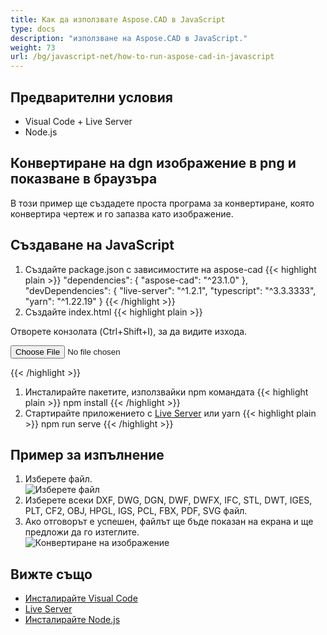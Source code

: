 ```yaml
---
title: Как да използвате Aspose.CAD в JavaScript
type: docs
description: "използване на Aspose.CAD в JavaScript."
weight: 73
url: /bg/javascript-net/how-to-run-aspose-cad-in-javascript
---
```


## Предварителни условия
- Visual Code + Live Server
- Node.js

## Конвертиране на dgn изображение в png и показване в браузъра

В този пример ще създадете проста програма за конвертиране, която конвертира чертеж и го запазва като изображение.

## Създаване на JavaScript

1. Създайте package.json с зависимостите на aspose-cad
{{< highlight plain >}}
"dependencies": {
    "aspose-cad": "^23.1.0"
  },
 "devDependencies": {
    "live-server": "^1.2.1",
    "typescript": "^3.3.3333",
    "yarn": "^1.22.19"
  }
{{< /highlight >}}
1. Създайте index.html
{{< highlight plain >}}
<!DOCTYPE html>
Отворете конзолата (Ctrl+Shift+I), за да видите изхода.

<script src="./node_modules/aspose-cad/dotnet.js"></script>
<script type="module" src="./node_modules/aspose-cad/es2015/index-js.js"></script>

<body>
	<input id="file" type="file">
	<img id="image" />
</body>

<script>
window.onload = async function () {
	document.querySelector('input').addEventListener('change', function() {
      var reader = new FileReader();
      reader.onload = function() {
      
          var arrayBuffer = this.result;
          var array = new Uint8Array(arrayBuffer);
          
		  //ПОЛУЧАВАНЕ_ФОРМАТ_ФАЙЛ
		  fileFormat = Aspose.CAD.Image.getFileFormat(array);
          console.log(fileFormat);
		  
		  // ЗАЧИТАНЕ
		  file = Aspose.CAD.Image.load(array);
          console.log(file);
		  
		  // ЗАПАЗВАНЕ
		  exportedFilePromise = Aspose.CAD.Image.save(array, new Aspose.CAD.PngOptions());
		  exportedFilePromise.then(exportedFile => {
			console.log(exportedFile);
			
			var urlCreator = window.URL || window.webkitURL;
			var blob = new Blob([exportedFile], { type: 'application/octet-stream' });
            var imageUrl = urlCreator.createObjectURL(blob);
            document.querySelector("#image").src = imageUrl;
		  });
      }
	  
      reader.readAsArrayBuffer(this.files[0]);
    }, 
	false);
};
</script>
{{< /highlight >}}

1. Инсталирайте пакетите, използвайки npm командата
{{< highlight plain >}}
npm install
{{< /highlight >}}
1. Стартирайте приложението с [Live Server](https://marketplace.visualstudio.com/items?itemName=ritwickdey.LiveServer/) или yarn
{{< highlight plain >}}
npm run serve
{{< /highlight >}}

## Пример за изпълнение

1. Изберете файл.<br>
![Изберете файл](choose-file.png)<br>
1. Изберете всеки DXF, DWG, DGN, DWF, DWFX, IFC, STL, DWT, IGES, PLT, CF2, OBJ, HPGL, IGS, PCL, FBX, PDF, SVG файл.
1. Ако отговорът е успешен, файлът ще бъде показан на екрана и ще предложи да го изтеглите.<br>
![Конвертиране на изображение](convert-image.png)<br>
## Вижте също

- [Инсталирайте Visual Code](https://code.visualstudio.com/)
- [Live Server](https://marketplace.visualstudio.com/items?itemName=ritwickdey.LiveServer/)
- [Инсталирайте Node.js](https://nodejs.org/en/)
